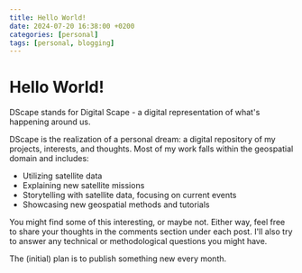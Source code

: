 ```yaml
---
title: Hello World!
date: 2024-07-20 16:38:00 +0200
categories: [personal]
tags: [personal, blogging]
---
```


# Hello World!

DScape stands for Digital Scape - a digital representation of what's happening around us.

DScape is the realization of a personal dream: a digital repository of my projects, interests, and thoughts. Most of my work falls within the geospatial domain and includes:

* Utilizing satellite data
* Explaining new satellite missions
* Storytelling with satellite data, focusing on current events
* Showcasing new geospatial methods and tutorials

You might find some of this interesting, or maybe not. Either way, feel free to share your thoughts in the comments section under each post. I'll also try to answer any technical or methodological questions you might have.

The (initial) plan is to publish something new every month.